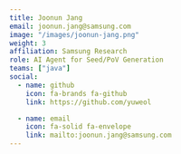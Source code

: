 ```yaml
---
title: Joonun Jang
email: joonun.jang@samsung.com
image: "/images/joonun-jang.png"
weight: 3
affiliation: Samsung Research
role: AI Agent for Seed/PoV Generation
teams: ["java"]
social:
  - name: github
    icon: fa-brands fa-github
    link: https://github.com/yuweol

  - name: email
    icon: fa-solid fa-envelope
    link: mailto:joonun.jang@samsung.com
---
```

